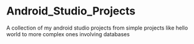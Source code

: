 # Android_Studio_Projects
A collection of my android studio projects from simple projects like hello world to more complex ones involving databases
